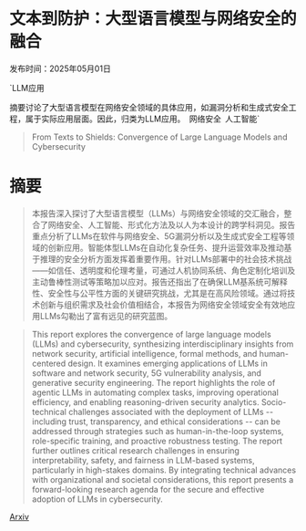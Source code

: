 # 文本到防护：大型语言模型与网络安全的融合

发布时间：2025年05月01日

`LLM应用

摘要讨论了大型语言模型在网络安全领域的具体应用，如漏洞分析和生成式安全工程，属于实际应用层面。因此，归类为LLM应用。` `网络安全` `人工智能`

> From Texts to Shields: Convergence of Large Language Models and Cybersecurity

# 摘要

> 本报告深入探讨了大型语言模型（LLMs）与网络安全领域的交汇融合，整合了网络安全、人工智能、形式化方法及以人为本设计的跨学科洞见。报告重点分析了LLMs在软件与网络安全、5G漏洞分析以及生成式安全工程等领域的创新应用。智能体型LLMs在自动化复杂任务、提升运营效率及推动基于推理的安全分析方面发挥着重要作用。针对LLMs部署中的社会技术挑战——如信任、透明度和伦理考量，可通过人机协同系统、角色定制化培训及主动鲁棒性测试等策略加以应对。报告还指出了在确保LLM基系统可解释性、安全性与公平性方面的关键研究挑战，尤其是在高风险领域。通过将技术创新与组织需求及社会价值相结合，本报告为网络安全领域安全有效地应用LLMs勾勒出了富有远见的研究蓝图。
    

> This report explores the convergence of large language models (LLMs) and cybersecurity, synthesizing interdisciplinary insights from network security, artificial intelligence, formal methods, and human-centered design. It examines emerging applications of LLMs in software and network security, 5G vulnerability analysis, and generative security engineering. The report highlights the role of agentic LLMs in automating complex tasks, improving operational efficiency, and enabling reasoning-driven security analytics. Socio-technical challenges associated with the deployment of LLMs -- including trust, transparency, and ethical considerations -- can be addressed through strategies such as human-in-the-loop systems, role-specific training, and proactive robustness testing. The report further outlines critical research challenges in ensuring interpretability, safety, and fairness in LLM-based systems, particularly in high-stakes domains. By integrating technical advances with organizational and societal considerations, this report presents a forward-looking research agenda for the secure and effective adoption of LLMs in cybersecurity.

[Arxiv](https://arxiv.org/abs/2505.00841)